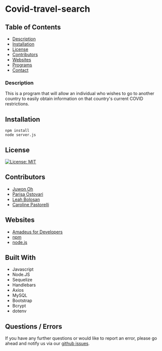 # Covid-travel-search

## Table of Contents
- [Description](#description)
- [Installation](#installation)
- [License](#license)
- [Contributors](#contributors)
- [Websites](#websites)
- [Programs](#programs)
- [Contact](#contact)

### Description
This is a program that will allow an individual who wishes to go to another country to easily obtain information on that country's current COVID restrictions.                

## Installation
```
npm install
node server.js
```

## License
[![License: MIT](https://img.shields.io/badge/License-MIT-yellow.svg)](https://opensource.org/licenses/MIT)

## Contributors 
- [Juwon Oh](https://github.com/Juwonoh41)
- [Parisa Ostovari](https://github.com/parisa-ostovari)
- [Leah Bolosan](https://github.com/Leah3232)
- [Caroline Pastorelli](https://github.com/cpastorelli)

## Websites
- [Amadeus for Developers](https://developers.amadeus.com/blog/-introducing-amadeus-covid-19-travel-restrictions-api)
- [npm](https://www.npmjs.com/)
- [node.js](https://nodejs.org/en/)

## Built With
- Javascript
- Node.JS
- Sequelize
- Handlebars
- Axios
- MySQL
- Bootstrap
- Bcrypt
- dotenv


## Questions / Errors
If you have any further questions or would like to report an error, please go ahead and notify us via our [github issues](https://github.com/Juwonoh41/Covid-travel-search/issues).
